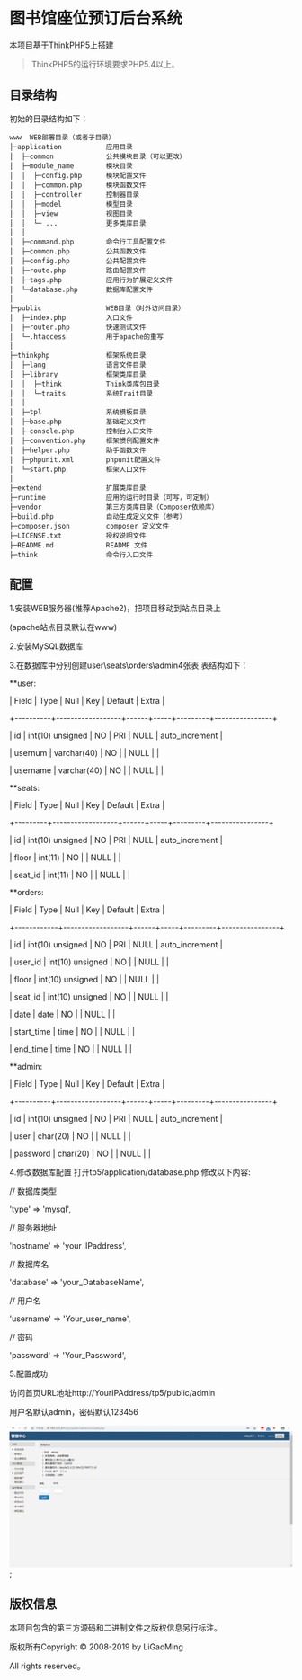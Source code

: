图书馆座位预订后台系统
===============
本项目基于ThinkPHP5上搭建

> ThinkPHP5的运行环境要求PHP5.4以上。

## 目录结构

初始的目录结构如下：

~~~
www  WEB部署目录（或者子目录）
├─application           应用目录
│  ├─common             公共模块目录（可以更改）
│  ├─module_name        模块目录
│  │  ├─config.php      模块配置文件
│  │  ├─common.php      模块函数文件
│  │  ├─controller      控制器目录
│  │  ├─model           模型目录
│  │  ├─view            视图目录
│  │  └─ ...            更多类库目录
│  │
│  ├─command.php        命令行工具配置文件
│  ├─common.php         公共函数文件
│  ├─config.php         公共配置文件
│  ├─route.php          路由配置文件
│  ├─tags.php           应用行为扩展定义文件
│  └─database.php       数据库配置文件
│
├─public                WEB目录（对外访问目录）
│  ├─index.php          入口文件
│  ├─router.php         快速测试文件
│  └─.htaccess          用于apache的重写
│
├─thinkphp              框架系统目录
│  ├─lang               语言文件目录
│  ├─library            框架类库目录
│  │  ├─think           Think类库包目录
│  │  └─traits          系统Trait目录
│  │
│  ├─tpl                系统模板目录
│  ├─base.php           基础定义文件
│  ├─console.php        控制台入口文件
│  ├─convention.php     框架惯例配置文件
│  ├─helper.php         助手函数文件
│  ├─phpunit.xml        phpunit配置文件
│  └─start.php          框架入口文件
│
├─extend                扩展类库目录
├─runtime               应用的运行时目录（可写，可定制）
├─vendor                第三方类库目录（Composer依赖库）
├─build.php             自动生成定义文件（参考）
├─composer.json         composer 定义文件
├─LICENSE.txt           授权说明文件
├─README.md             README 文件
├─think                 命令行入口文件
~~~


## 配置
1.安装WEB服务器(推荐Apache2)，把项目移动到站点目录上

(apache站点目录默认在www)

2.安装MySQL数据库

3.在数据库中分别创建user\seats\orders\admin4张表
表结构如下：

**user:

| Field    | Type             | Null | Key | Default | Extra          |

+----------+------------------+------+-----+---------+----------------+

| id       | int(10) unsigned | NO   | PRI | NULL    | auto_increment |

| usernum  | varchar(40)      | NO   |     | NULL    |                |

| username | varchar(40)      | NO   |     | NULL    |                |


**seats:



| Field   | Type             | Null | Key | Default | Extra          |

+---------+------------------+------+-----+---------+----------------+

| id      | int(10) unsigned | NO   | PRI | NULL    | auto_increment |

| floor   | int(11)          | NO   |     | NULL    |                |

| seat_id | int(11)          | NO   |     | NULL    |                |


**orders:



| Field      | Type             | Null | Key | Default | Extra          |

+------------+------------------+------+-----+---------+----------------+

| id         | int(10) unsigned | NO   | PRI | NULL    | auto_increment |

| user_id    | int(10) unsigned | NO   |     | NULL    |                |

| floor      | int(10) unsigned | NO   |     | NULL    |                |

| seat_id    | int(10) unsigned | NO   |     | NULL    |                |

| date       | date             | NO   |     | NULL    |                |

| start_time | time             | NO   |     | NULL    |                |

| end_time   | time             | NO   |     | NULL    |                |


**admin:

| Field    | Type             | Null | Key | Default | Extra          |

+----------+------------------+------+-----+---------+----------------+

| id       | int(10) unsigned | NO   | PRI | NULL    | auto_increment |

| user     | char(20)         | NO   |     | NULL    |                |

| password | char(20)         | NO   |     | NULL    |                |


4.修改数据库配置
打开tp5/application/database.php
修改以下内容:

// 数据库类型

'type'            => 'mysql',

// 服务器地址

'hostname'        => 'your_IPaddress',

// 数据库名

'database'        => 'your_DatabaseName',

// 用户名

'username'        => 'Your_user_name',

// 密码

'password'        => 'Your_Password',

5.配置成功

访问首页URL地址http://YourIPAddress/tp5/public/admin

用户名默认admin，密码默认123456

![后台页面](LibBook后台展示图.PNG);

## 版权信息


本项目包含的第三方源码和二进制文件之版权信息另行标注。

版权所有Copyright © 2008-2019 by LiGaoMing

All rights reserved。
